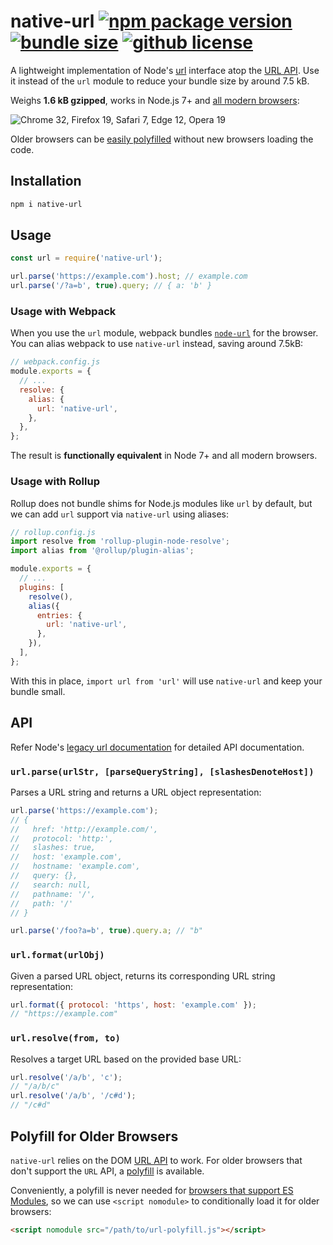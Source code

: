 # native-url [![npm package version](https://badgen.net/npm/v/native-url)](https://npm.im/native-url) [![bundle size](https://badgen.net/bundlephobia/minzip/native-url)](https://bundlephobia.com/result?p=native-url) [![github license](https://badgen.net/github/license/GoogleChromeLabs/native-url)](https://github.com/GoogleChromeLabs/native-url/blob/master/LICENSE)

A lightweight implementation of Node's [url](http://nodejs.org/api/url.html) interface atop the [URL API](https://developer.mozilla.org/en-US/docs/Web/API/URL). Use it instead of the `url` module to reduce your bundle size by around 7.5 kB.

Weighs **1.6 kB gzipped**, works in Node.js 7+ and [all modern browsers](https://caniuse.com/#feat=mdn-api_url):

![Chrome 32, Firefox 19, Safari 7, Edge 12, Opera 19](https://badges.herokuapp.com/browsers?googlechrome=32&firefox=19&safari=7&microsoftedge=12&opera=19)

Older browsers can be [easily polyfilled](#polyfill-for-older-browsers) without new browsers loading the code.

## Installation

```sh
npm i native-url
```

## Usage

```js
const url = require('native-url');

url.parse('https://example.com').host; // example.com
url.parse('/?a=b', true).query; // { a: 'b' }
```

### Usage with Webpack

When you use the `url` module, webpack bundles [`node-url`](https://github.com/defunctzombie/node-url) for the browser. You can alias webpack to use `native-url` instead, saving around 7.5kB:

```js
// webpack.config.js
module.exports = {
  // ...
  resolve: {
    alias: {
      url: 'native-url',
    },
  },
};
```

The result is **functionally equivalent** in Node 7+ and all modern browsers.

### Usage with Rollup

Rollup does not bundle shims for Node.js modules like `url` by default, but we can add `url` support via `native-url` using aliases:

```js
// rollup.config.js
import resolve from 'rollup-plugin-node-resolve';
import alias from '@rollup/plugin-alias';

module.exports = {
  // ...
  plugins: [
    resolve(),
    alias({
      entries: {
        url: 'native-url',
      },
    }),
  ],
};
```

With this in place, `import url from 'url'` will use `native-url` and keep your bundle small.

## API

Refer Node's [legacy url documentation](https://nodejs.org/api/url.html#url_legacy_url_api) for detailed API documentation.

### `url.parse(urlStr, [parseQueryString], [slashesDenoteHost])`

Parses a URL string and returns a URL object representation:

```js
url.parse('https://example.com');
// {
//   href: 'http://example.com/',
//   protocol: 'http:',
//   slashes: true,
//   host: 'example.com',
//   hostname: 'example.com',
//   query: {},
//   search: null,
//   pathname: '/',
//   path: '/'
// }

url.parse('/foo?a=b', true).query.a; // "b"
```

### `url.format(urlObj)`

Given a parsed URL object, returns its corresponding URL string representation:

```js
url.format({ protocol: 'https', host: 'example.com' });
// "https://example.com"
```

### `url.resolve(from, to)`

Resolves a target URL based on the provided base URL:

```js
url.resolve('/a/b', 'c');
// "/a/b/c"
url.resolve('/a/b', '/c#d');
// "/c#d"
```

## Polyfill for Older Browsers

`native-url` relies on the DOM [URL API](https://developer.mozilla.org/en-US/docs/Web/API/URL) to work. For older browsers that don't support the `URL` API, a [polyfill](https://www.npmjs.com/package/url-polyfill) is available.

Conveniently, a polyfill is never needed for [browsers that support ES Modules](https://caniuse.com/#feat=es6-module), so we can use `<script nomodule>` to conditionally load it for older browsers:

```html
<script nomodule src="/path/to/url-polyfill.js"></script>
```
